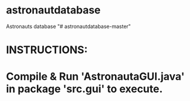 # astronautdatabase
Astronauts database
"# astronautdatabase-master" 

INSTRUCTIONS:
===================================================================
Compile & Run 'AstronautaGUI.java' in package 'src.gui' to execute.
===================================================================
